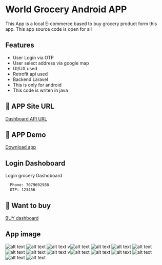
# World Grocery Android APP

This App is a local E-commerce based to buy grocery product form
this app. This app source code is open for all




## Features

- User Login via OTP
- User select address via google map
- UI/UX used
- Retrofit api used
- Backend Laravel 
- This is only for android
- This code is writen in java

## 🔗 APP Site URL
[Dashboard API URL](https://grocery.thegammatech.com/admin/dashboard)

## 🔗 APP Demo
[Download app](https://drive.google.com/file/d/1Pqz4wrV9PLNvIUhbbsEsISSTvTw6uFZY/view?usp=sharing)
## Login Dashoboard

Login grocery Dashoboard

```bash
  Phone: 7079692988
  OTP: 123456
```
    
## 🔗 Want to buy
[BUY dashboard](https://thegammatech.com/product/admin-panal-downlaod/)

## App image
![alt text](https://files.thegammatech.com/upload/grocery/grocery_n1.png)
![alt text](https://files.thegammatech.com/upload/grocery/grocery_n2.png)
![alt text](https://files.thegammatech.com/upload/grocery/grocery_n3.png)
v![alt text](https://files.thegammatech.com/upload/grocery/grocery_n4.png)
![alt text](https://files.thegammatech.com/upload/grocery/grocery_n5.png)
![alt text](https://files.thegammatech.com/upload/grocery/grocery_n6.png)
![alt text](https://files.thegammatech.com/upload/grocery/grocery_n7.png)
![alt text](https://files.thegammatech.com/upload/grocery/grocery_n8.png)
![alt text](https://files.thegammatech.com/upload/grocery/grocery_n9.png)
![alt text](https://files.thegammatech.com/upload/grocery/grocery_n10.png)
v![alt text](https://files.thegammatech.com/upload/grocery/grocery_n11.png)
![alt text](https://files.thegammatech.com/upload/grocery/grocery_n12.png)
![alt text](https://files.thegammatech.com/upload/grocery/grocery_n13.png)
![alt text](https://files.thegammatech.com/upload/grocery/grocery_n14.png)
![alt text](https://files.thegammatech.com/upload/grocery/grocery_n15.png)
![alt text](https://files.thegammatech.com/upload/grocery/grocery_n16.png)

